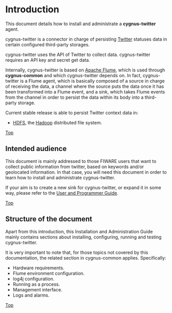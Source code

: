 # <a name="top"></a>Introduction
This document details how to install and administrate a **cygnus-twitter** agent.

cygnus-twitter is a connector in charge of persisting [Twitter](http://www.twitter.com) statuses data in certain configured third-party storages.

cygnus-twitter uses the API of Twitter to collect data. cygnus-twitter requires an API key and secret get data.

Internally, cygnus-twitter is based on [Apache Flume](http://flume.apache.org/), which is used through **cygnus-common** and which cygnus-twitter depends on. In fact, cygnus-twitter is a Flume agent, which is basically composed of a source in charge of receiving the data, a channel where the source puts the data once it has been transformed into a Flume event, and a sink, which takes Flume events from the channel in order to persist the data within its body into a third-party storage.

Current stable release is able to persist Twitter context data in:

* [HDFS](http://hadoop.apache.org/docs/current/hadoop-project-dist/hadoop-hdfs/HdfsUserGuide.html), the [Hadoop](http://hadoop.apache.org/) distributed file system.

[Top](#top)

## Intended audience
This document is mainly addressed to those FIWARE users that want to collect public information from twitter, based on keywords and/or geolocated information. In that case, you will need this document in order to learn how to install and administrate cygnus-twitter.

If your aim is to create a new sink for cygnus-twitter, or expand it in some way, please refer to the [User and Programmer Guide](../user_and_programmer_guide/programmer_guide.md).

[Top](#top)

## Structure of the document
Apart from this introduction, this Installation and Administration Guide mainly contains sections about installing, configuring, running and testing cygnus-twitter.

It is very important to note that, for those topics not covered by this documentation, the related section in cygnus-common applies. Specifically:

* Hardware requirements.
* Flume environment configuration.
* log4j configuration.
* Running as a process.
* Management interface.
* Logs and alarms.

[Top](#top)
